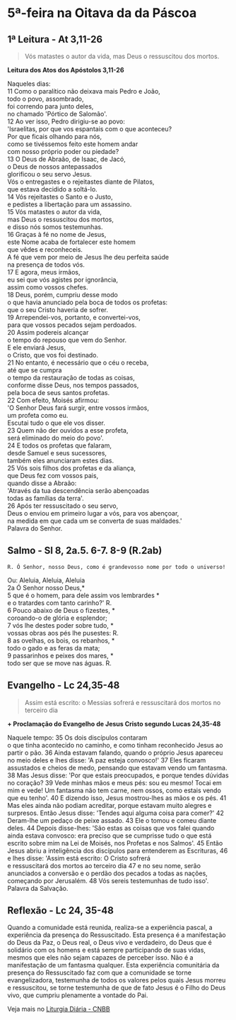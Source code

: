 # 5ª-feira na Oitava da da Páscoa

## 1ª Leitura - At 3,11-26

> Vós matastes o autor da vida, mas Deus o ressuscitou dos mortos.

**Leitura dos Atos dos Apóstolos 3,11-26**

Naqueles dias:    
11 Como o paralítico não deixava mais Pedro e João,   
 todo o povo, assombrado,   
 foi correndo para junto deles,   
 no chamado 'Pórtico de Salomão'.    
12 Ao ver isso, Pedro dirigiu-se ao povo:   
 'Israelitas, por que vos espantais com o que aconteceu?   
 Por que ficais olhando para nós,   
 como se tivéssemos feito este homem andar   
 com nosso próprio poder ou piedade?    
13 O Deus de Abraão, de Isaac, de Jacó,   
 o Deus de nossos antepassados   
 glorificou o seu servo Jesus.   
 Vós o entregastes e o rejeitastes diante de Pilatos,   
 que estava decidido a soltá-lo.    
14 Vós rejeitastes o Santo e o Justo,   
 e pedistes a libertação para um assassino.    
15 Vós matastes o autor da vida,   
 mas Deus o ressuscitou dos mortos,   
 e disso nós somos testemunhas.    
16 Graças à fé no nome de Jesus,   
 este Nome acaba de fortalecer este homem   
 que vêdes e reconheceis.   
 A fé que vem por meio de Jesus lhe deu perfeita saúde   
 na presença de todos vós.    
17 E agora, meus irmãos,   
 eu sei que vós agistes por ignorância,   
 assim como vossos chefes.    
18 Deus, porém, cumpriu desse modo   
 o que havia anunciado pela boca de todos os profetas:   
 que o seu Cristo haveria de sofrer.    
19 Arrependei-vos, portanto, e convertei-vos,   
 para que vossos pecados sejam perdoados.    
20 Assim podereis alcançar   
 o tempo do repouso que vem do Senhor.   
 E ele enviará Jesus,   
 o Cristo, que vos foi destinado.    
21 No entanto, é necessário que o céu o receba,   
 até que se cumpra   
 o tempo da restauração de todas as coisas,   
 conforme disse Deus, nos tempos passados,   
 pela boca de seus santos profetas.    
22 Com efeito, Moisés afirmou:   
 'O Senhor Deus fará surgir, entre vossos irmãos,   
 um profeta como eu.   
 Escutai tudo o que ele vos disser.    
23 Quem não der ouvidos a esse profeta,   
 será eliminado do meio do povo'.    
24 E todos os profetas que falaram,   
 desde Samuel e seus sucessores,   
 também eles anunciaram estes dias.    
25 Vós sois filhos dos profetas e da aliança,   
 que Deus fez com vossos pais,   
 quando disse a Abraão:   
 'Através da tua descendência serão abençoadas   
 todas as famílias da terra'.    
26 Após ter ressuscitado o seu servo,   
 Deus o enviou em primeiro lugar a vós, para vos abençoar,   
 na medida em que cada um se converta de suas maldades.'   
 Palavra do Senhor.

## Salmo - Sl 8, 2a.5. 6-7. 8-9 (R.2ab)

`R. Ó Senhor, nosso Deus, como é grandevosso nome por todo o universo!`

Ou: Aleluia, Aleluia, Aleluia    
2a Ó Senhor nosso Deus,*    
5 que é o homem, para dele assim vos lembrardes *   
 e o tratardes com tanto carinho?' R.    
6 Pouco abaixo de Deus o fizestes, *   
 coroando-o de glória e esplendor;    
7 vós lhe destes poder sobre tudo, *   
 vossas obras aos pés lhe pusestes: R.    
8 as ovelhas, os bois, os rebanhos, *   
 todo o gado e as feras da mata;    
9 passarinhos e peixes dos mares, *   
 todo ser que se move nas águas. R.

## Evangelho - Lc 24,35-48

> Assim está escrito: o Messias sofrerá e ressuscitará dos mortos no terceiro dia

**+ Proclamação do Evangelho de Jesus Cristo segundo Lucas 24,35-48**

Naquele tempo: 
35 Os dois discípulos contaram  
 o que tinha acontecido no caminho, 
 e como tinham reconhecido Jesus ao partir o pão. 
36 Ainda estavam falando, 
 quando o próprio Jesus apareceu no meio deles 
 e lhes disse: 
 'A paz esteja convosco!' 
37 Eles ficaram assustados e cheios de medo, 
 pensando que estavam vendo um fantasma. 
38 Mas Jesus disse: 'Por que estais preocupados, 
 e porque tendes dúvidas no coração? 
39 Vede minhas mãos e meus pés: sou eu mesmo! 
 Tocai em mim e vede! 
 Um fantasma não tem carne, nem ossos, 
 como estais vendo que eu tenho'. 
40 E dizendo isso, Jesus mostrou-lhes as mãos e os pés. 
41 Mas eles ainda não podiam acreditar, 
 porque estavam muito alegres e surpresos. 
 Então Jesus disse: 
 'Tendes aqui alguma coisa para comer?' 
42 Deram-lhe um pedaço de peixe assado. 
43 Ele o tomou e comeu diante deles. 
44 Depois disse-lhes: 
 'São estas as coisas que vos falei 
 quando ainda estava convosco: 
 era preciso que se cumprisse tudo 
 o que está escrito sobre mim 
 na Lei de Moisés, nos Profetas e nos Salmos'. 
45 Então Jesus abriu a inteligência dos discípulos 
 para entenderem as Escrituras, 
46 e lhes disse: 'Assim está escrito: 
 O Cristo sofrerá  
 e ressuscitará dos mortos ao terceiro dia 
47 e no seu nome, serão anunciados 
 a conversão e o perdão dos pecados 
 a todas as nações, começando por Jerusalém. 
48 Vós sereis testemunhas de tudo isso'. 
 Palavra da Salvação.

## Reflexão - Lc 24, 35-48

Quando a comunidade está reunida, realiza-se a experiência pascal, a experiência da presença do Ressuscitado. Esta presença é a manifestação do Deus da Paz, o Deus real, o Deus vivo e verdadeiro, do Deus que é solidário com os homens e está sempre participando de suas vidas, mesmos que eles não sejam capazes de perceber isso. Não é a manifestação de um fantasma qualquer. Esta experiência comunitária da presença do Ressuscitado faz com que a comunidade se torne evangelizadora, testemunha de todos os valores pelos quais Jesus morreu e ressuscitou, se torne testemunha de que de fato Jesus é o Filho do Deus vivo, que cumpriu plenamente a vontade do Pai.

Veja mais no [Liturgia Diária - CNBB](http://liturgiadiaria.cnbb.org.br/app/user/user/UserView.php?ano=2017&mes=4&dia=20)